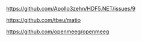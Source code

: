 https://github.com/Apollo3zehn/HDF5.NET/issues/9

https://github.com/tbeu/matio

https://github.com/openmeeg/openmeeg
